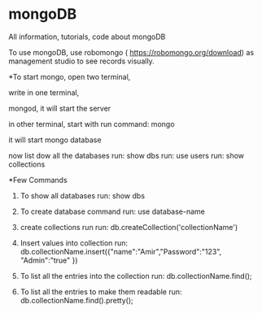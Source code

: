 # mongoDB
All information, tutorials, code about mongoDB

To use mongoDB, use robomongo ( https://robomongo.org/download) as management studio to see records visually.

*To start mongo, open two terminal, 

write in one terminal, 

mongod, it will start the server

in other terminal, start with 
run command: mongo

it will start mongo database

now list dow all the databases
run: show dbs
run: use users
run: show collections

*Few Commands

1. To show all databases
run: show dbs

2. To create database command
run: use database-name

3. create collections run
run: db.createCollection('collectionName')

4. Insert values into collection
run: db.collectionName.insert({"name":"Amir","Password":"123", "Admin":"true" })

5. To list all the entries into the collection
run: db.collectionName.find();

6. To list all the entries to make them readable
run: db.collectionName.find().pretty();
